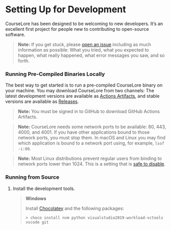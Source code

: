 # Setting Up for Development

CourseLore has been designed to be welcoming to new developers. It’s an excellent first project for people new to contributing to open-source software.

> **Note:** If you get stuck, please [open an issue](https://github.com/courselore/courselore/issues/new) including as much information as possible: What you tried, what you expected to happen, what really happened, what error messages you saw, and so forth.

### Running Pre-Compiled Binaries Locally

The best way to get started is to run a pre-compiled CourseLore binary on your machine. You may download CourseLore from two channels: The latest development versions are available as [Actions Artifacts](https://github.com/courselore/courselore/actions), and stable versions are available as [Releases](https://github.com/courselore/courselore/releases).

> **Note:** You must be signed in to GitHub to download GitHub Actions Artifacts.

> **Note:** CourseLore needs some network ports to be available: 80, 443, 4000, and 4001. If you have other applications bound to those network ports, you must stop them. In macOS and Linux you may find which application is bound to a network port using, for example, `lsof -i:80`.

> **Note:** Most Linux distributions prevent regular users from binding to network ports lower than 1024. This is a setting that is [safe to disable](https://github.com/small-tech/auto-encrypt/tree/a917892b93b61cd3b80a6f3919db752e2c5a9f6c#a-note-on-linux-and-the-security-farce-that-is-privileged-ports).

### Running from Source

1. Install the development tools.

   > **Windows**
   >
   > Install [Chocolatey](https://chocolatey.org) and the following packages:
   >
   > ```console
   > > choco install nvm python visualstudio2019-workload-vctools vscode git
   > ```
